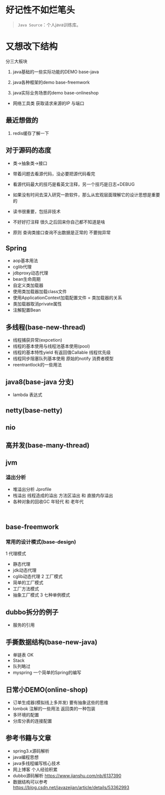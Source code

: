 # 好记性不如烂笔头  
> `Java Source`：个人java训练库。


# 又想改下结构
分三大板块
1. java基础的一些实际功能的DEMO base-java

2. java各种框架的demo  base-freemwork

3. java实际业务场景的demo base-onlineshop

- 网络工具类 获取请求来源的IP 与端口

## 最近想做的
1. redis缓存了解一下

## 对于源码的态度
- 类→抽象类→接口
- 带着问题去看源代码，没必要把源代码看完
- 看源代码最大的技巧是看英文注释，另一个技巧是日志+DEBUG
- 如果没有时间去深入研究一款软件，那么从宏观层面理解它的设计思想是重要的
- 读书很重要，包括非技术


- 不好好打注释 很久之后回来你自己都不知道是啥
- 原则 查询类接口查询不出数据是正常的 不要抛异常


## Spring
- aop基本用法
- cglib代理
- jdbproxy动态代理
- bean生命周期
- 自定义类加载器
- 使用类加载器加载class文件
- 使用ApplicationContext加载配置文件
= 类加载器的关系
- 类加载器取消private属性
- 注解配置Bean

## 多线程(base-new-thread)
- 线程捕获异常(expcetion)
- 线程的基本使用与线程池基本使用(pool)
- 线程的基本特性yield 有返回值Callable 线程优先级
- 线程同步阻塞队列基本使用 原始的notify 消费者模型
- reentrantlock的一些用法
## java8(base-java 分支)
- lambda 表达式

## netty(base-netty)

## nio
 
## 高并发(base-many-thread)

## jvm
### 溢出分析
- 堆溢出分析 Jprofile
- 栈溢出 线程造成的溢出 方法区溢出 和 直接内存溢出
- 各种对象的回收GC 年轻代 和 老年代
<br/>

## base-freemwork 
### 常用的设计模式(base-design)
1 代理模式
- 静态代理
- jdk动态代理
- cglib动态代理
2 工厂模式
- 简单的工厂模式
- 工厂方法模式
- 抽象工厂模式
3 七种单例模式

## dubbo拆分的例子
- 服务的引用

## 手撕数据结构(base-new-java)
- 单链表 OK
- Stack
- 队列略过
-  myspring 一个简单的Spring的编写


## 日常小DEMO(online-shop)
- 订单生成器(模拟线上多并发) 要有抽象这些的思维
- lombok 注解的一些用法 返回类的一种包装
- 多环境的配置
- 分库分表的连接配置

## 参考书籍与文章
- spring3.x源码解析
- java编程思想
- java多线程编写核心技术
- 网上博客 个人经验积累
- dubbo源码解析 https://www.jianshu.com/nb/6137390
- 数据结构可以参考  https://blog.csdn.net/javazejian/article/details/53362993


